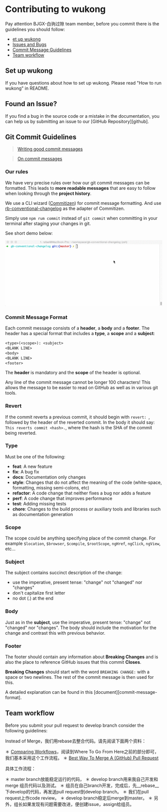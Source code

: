 # Contributing to wukong

Pay attention BJGX-白驹过隙 team member, before you commit there is the guidelines you should follow:

 - [et up wukong](#setup)
 - [Issues and Bugs](#issue)
 - [Commit Message Guidelines](#commit)
 - [Team workflow](#workflow)


## <a name="setup"></a> Set up wukong

If you have questions about how to set up wukong. Please read "How to run wukong" in README. 

## <a name="issue"></a> Found an Issue?
If you find a bug in the source code or a mistake in the documentation, you can help us by
submitting an issue to our [GitHub Repository][github]. 

## <a name="commit"></a> Git Commit Guidelines

> [Writing good commit messages](https://github.com/erlang/otp/wiki/Writing-good-commit-messages)

> [On commit messages](http://who-t.blogspot.com/2009/12/on-commit-messages.html)

### Our rules

We have very precise rules over how our git commit messages can be formatted.  This leads to **more
readable messages** that are easy to follow when looking through the **project history**.

We use a CLI wizard ([Commitizen](https://github.com/commitizen/cz-cli)) for commit message formatting. 
And use [rb-conventional-changelog](https://www.npmjs.com/package/rb-conventional-changelog) as the adapter of Commitizen. 

Simply use ` npm rum commit ` instead of ` git commit ` when committing in your terminal after staging your changes in git.

See short demo below:

![Demo](public/images/contributing/commitizen-demo.gif)

### Commit Message Format
Each commit message consists of a **header**, a **body** and a **footer**.  The header has a special
format that includes a **type**, a **scope** and a **subject**:

```
<type>(<scope>): <subject>
<BLANK LINE>
<body>
<BLANK LINE>
<footer>
```

The **header** is mandatory and the **scope** of the header is optional.

Any line of the commit message cannot be longer 100 characters! This allows the message to be easier
to read on GitHub as well as in various git tools.

### Revert
If the commit reverts a previous commit, it should begin with `revert: `, followed by the header of the reverted commit. In the body it should say: `This reverts commit <hash>.`, where the hash is the SHA of the commit being reverted.

### Type
Must be one of the following:

* **feat**: A new feature
* **fix**: A bug fix
* **docs**: Documentation only changes
* **style**: Changes that do not affect the meaning of the code (white-space, formatting, missing
  semi-colons, etc)
* **refactor**: A code change that neither fixes a bug nor adds a feature
* **perf**: A code change that improves performance
* **test**: Adding missing tests
* **chore**: Changes to the build process or auxiliary tools and libraries such as documentation
  generation

### Scope
The scope could be anything specifying place of the commit change. For example `$location`,
`$browser`, `$compile`, `$rootScope`, `ngHref`, `ngClick`, `ngView`, etc...

### Subject
The subject contains succinct description of the change:

* use the imperative, present tense: "change" not "changed" nor "changes"
* don't capitalize first letter
* no dot (.) at the end

### Body
Just as in the **subject**, use the imperative, present tense: "change" not "changed" nor "changes".
The body should include the motivation for the change and contrast this with previous behavior.

### Footer
The footer should contain any information about **Breaking Changes** and is also the place to
reference GitHub issues that this commit **Closes**.

**Breaking Changes** should start with the word `BREAKING CHANGE:` with a space or two newlines. The rest of the commit message is then used for this.

A detailed explanation can be found in this [document][commit-message-format].

## <a name="workflow"></a> Team workflow

Before you submit your pull request to develop branch consider the following guidelines:

Instead of Merge，我们用rebase去整合代码。请先阅读下面两个资料：

＊ [Comparing Workflows](https://www.atlassian.com/git/tutorials/comparing-workflows/centralized-workflow)，阅读到Where To Go From Here之前的部分即可，我们基本采用这个工作流程。
＊ [Best Way To Merge A (GitHub) Pull Request](http://blog.differential.com/best-way-to-merge-a-github-pull-request/)

具体工作流程：

＊ master branch放能稳定运行的代码，
＊ develop branch用来我自己开发和merge 组员代码以及测试。
＊ 组员在自己branch开发，完成后，先__rebase__下develop的代码，再发送pull request到develop branch。
＊ 我们在pull request上作code review。
＊ develop branch稳定后merge到master。
＊ 另外，组长如果发现有问题需要改进，便创建issue，assign给组员。

